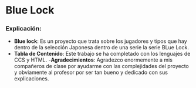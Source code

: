 # Blue Lock

### Explicación:
- **Blue lock**: Es un proyecto que trata sobre los jugadores y tipos que hay dentro de la selección Japonesa dentro de una serie la serie BLue Lock.
- **Tabla de Contenido**: Este trabajo se ha completado con los lenguajes de CCS y HTML.
-**Agradecimientos**: Agradezco enormemente a mis compañeros de clase por ayudarme con las complejidades del proyecto y obviamente al profesor por ser tan bueno y dedicado con sus explicaciones.
